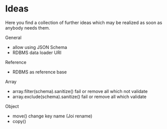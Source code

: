 # Ideas

Here you find a collection of further ideas which may be realized as soon as anybody needs them.

General
- allow using JSON Schema
- RDBMS data loader URI

Reference
- RDBMS as reference base

Array
- array.filter(schema).sanitize() fail or remove all which not validate
- array.exclude(schema).sanitize() fail or remove all which validate

Object
- move() change key name (Joi rename)
- copy()
